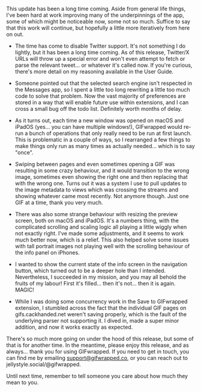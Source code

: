 This update has been a long time coming. Aside from general life things, I've been hard at work improving many of the underpinnings of the app, some of which might be noticeable now, some not so much. Suffice to say that this work will continue, but hopefully a little more iteratively from here on out.

- The time has come to disable Twitter support. It's not something I do lightly, but it has been a long time coming. As of this release, Twitter/X URLs will throw up a special error and won't even attempt to fetch or parse the relevant tweet… or whatever it's called now. If you're curious, there's more detail on my reasoning available in the User Guide.

- Someone pointed out that the selected search engine isn't respected in the Messages app, so I spent a little too long rewriting a little too much code to solve that problem. Now the vast majority of preferences are stored in a way that will enable future use within extensions, and I can cross a small bug off the todo list. Definitely worth months of delay.

- As it turns out, each time a new window was opened on macOS and iPadOS (yes… you can have multiple windows!), GIFwrapped would re-run a bunch of operations that only really need to be run at first launch. This is problematic in a couple of ways, so I rearranged a few things to make things only run as many times as actually needed… which is to say "once".

- Swiping between pages and even sometimes opening a GIF was resulting in some crazy behaviour, and it would transition to the wrong image, sometimes even showing the right one and then replacing that with the wrong one. Turns out it was a system I use to pull updates to the image metadata to views which was crossing the streams and showing whatever came most recently. Not anymore though. Just one GIF at a time, thank you very much.

- There was also some strange behaviour with resizing the preview screen, both on macOS and iPadOS. It's a numbers thing, with the complicated scrolling and scaling logic all playing a little wiggly when not exactly right. I've made some adjustments, and it seems to work much better now, which is a relief. This also helped solve some issues with tall portrait images not playing well with the scrolling behaviour of the info panel on iPhones.

- I wanted to show the current state of the info screen in the navigation button, which turned out to be a deeper hole than I intended. Nevertheless, I succeeded in my mission, and you may all behold the fruits of my labour! First it's filled… then it's not… then it is again. MAGIC!

- While I was doing some concurrency work in the Save to GIFwrapped extension, I stumbled across the fact that the individual GIF pages on gifs.cackhanded.net weren't saving properly, which is the fault of the underlying parser not supporting it. I dived in, made a super minor addition, and now it works exactly as expected.

There's so much more going on under the hood of this release, but some of that is for another time. In the meantime, please enjoy this release, and as always… thank you for using GIFwrapped. If you need to get in touch, you can find me by emailing support@gifwrapped.co, or you can reach out to jellystyle.social/@gifwrapped.

Until next time, remember to tell someone you care about how much they mean to you.